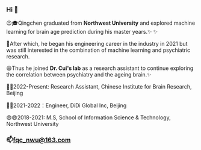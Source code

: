 ### Hi  👋

😉🎓Qingchen graduated from **Northwest University** and explored machine learning for brain age prediction during his master years.✨ ✨  

 🤔After which, he began his engineering career in the industry in 2021 but was still interested in the combination of machine learning and psychiatric research. 

 😄Thus he joined **Dr. Cui's lab** as a research assistant to continue exploring the correlation between psychiatry and the ageing brain.✨
 
 🔭🔭2022-Present: Research Assistant, Chinese Institute for Brain Research, Beijing

 🌱🌱2021-2022：Engineer, DiDi Global Inc, Beijing

 😄😄2018-2021: M.S, School of Information Science & Technology, Northwest University

### 📫fqc_nwu@163.com
<!--
**QingchenFan/QingchenFan** is a ✨ _special_ ✨ repository because its `README.md` (this file) appears on your GitHub profile.

Here are some ideas to get you started:

- 🔭 I’m currently working on ...
- 🌱 I’m currently learning ...
- 👯 I’m looking to collaborate on ...
- 🤔 I’m looking for help with ...
- 💬 Ask me about ...
- 📫 How to reach me: ...
- 😄 Pronouns: ...
- ⚡ Fun fact: ...
-->
